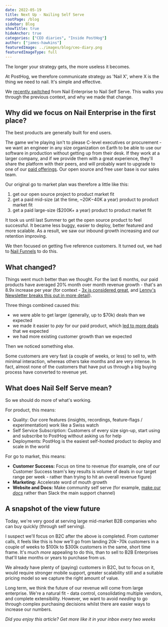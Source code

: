 ```yaml
---
date: 2022-05-19
title: Next Up - Nailing Self Serve
rootPage: /blog
sidebar: Blog
showTitle: true
hideAnchor: true
categories: ["CEO diaries", "Inside PostHog"]
author: ["james-hawkins"]
featuredImage: ../images/blog/ceo-diary.png
featuredImageType: full
---
```


The longer your strategy gets, the more useless it becomes.

At PostHog, we therefore communicate strategy as 'Nail X', where X is the thing we need to nail. It's simple and effective.

We [recently switched](https://github.com/PostHog/posthog.com/pull/3395) from Nail Enterprise to Nail Self Serve. This walks you through the previous context, and why we made that change.

## Why did we focus on Nail Enterprise in the first place?

The best products are generally built for end users.

The game we're playing isn't to please C-level executives or procurement - we want an engineer in any size organization on Earth to be able to use our software in production without getting up from their desk. If they work at a larger company, and if we provide them with a great experience, they'll share the platform with their peers, and will probably want to upgrade to one of our [paid offerings](/pricing). Our open source and free user base is our sales team.

Our original go to market plan was therefore a little like this:

1. get our open source project to product market fit
1. get a paid mid-size (at the time, ~$20K-$40K a year) product to product market fit
1. get a paid large-size ($200K+ a year) product to product market fit

It took us until last Summer to get the open source product to feel successful. It became less buggy, easier to deploy, better featured and more scalable. As a result, we saw our inbound growth increasing and our retention improving.

We then focused on getting five reference customers. It turned out, we had to [Nail Funnels](new-vp-nailing-funnels) to do this.

## What changed?

Things went much better than we thought. For the last 6 months, our paid products have averaged 20% month over month revenue growth - that's an 8.9x increase per year (for context - [3x is considered great](https://twitter.com/nimaroohis/status/1525970172237991939?s=21&t=qzYbxjpPbHlPZ7Xjus_PUA), and [Lenny's Newsletter breaks this out in more detail](https://www.lennysnewsletter.com/p/what-is-a-good-growth-rate?s=r)). 

Three things combined caused this:

* we were able to get larger (generally, up to $70k) deals than we expected
* we made it easier to _pay_ for our paid product, which [led to more deals](pricing-lessons) that we expected
* we had more existing customer growth than we expected

Then we noticed something else.

Some customers are very fast (a couple of weeks, or less) to sell to, with minimal interaction, whereas others take months and are very intense. In fact, almost none of the customers that have put us through a big buying process have converted to revenue yet.

## What does Nail Self Serve mean?

So we should do more of what's working.

For product, this means:

* Quality: Our core features (insights, recordings, feature-flags / experimentation) work like a Swiss watch
* Self Service Subscription: Customers of every size sign-up, start using and subscribe to PostHog without asking us for help
* Deployments: PostHog is the easiest self-hosted product to deploy and scale in the world

For go to market, this means:

* **Customer Success:** Focus on time to revenue (for example, one of our Customer Success team's key results is volume of deals in our target range per week - rather than trying to hit an overall revenue figure)
* **Marketing:** Accelerate word of mouth growth
* **Website and Docs:** Make community self serve (for example, [make our _docs_](https://squeak.posthog.com) rather than Slack the main support channel)

## A snapshot of the view future

Today, we're very good at serving large mid-market B2B companies who can buy quickly (through self serving).

I suspect we'll focus on B2C after the above is completed. From customer calls, it feels like this is how we'll go from landing $20k-$70k customers in a couple of weeks to $100k to $300k customers in the same, short time frame. It's much _more_ appealing to do this, than to sell to B2B Enterprises that'll take months or years to purchase from us.

We already have plenty of (paying) customers in B2C, but to focus on it, would require stronger mobile support, greater scalability still and a suitable pricing model so we capture the right amount of value.

Long term, we think the future of our revenue will come from large enterprise. We're a natural fit - data control, consolidating multiple vendors, and complete extensibility. However, we want to avoid _needing_ to go through complex purchasing decisions whilst there are easier ways to increase our numbers.

_Did you enjoy this article? Get more like it in your inbox every two weeks_

 <NewsletterForm
compact
/>
